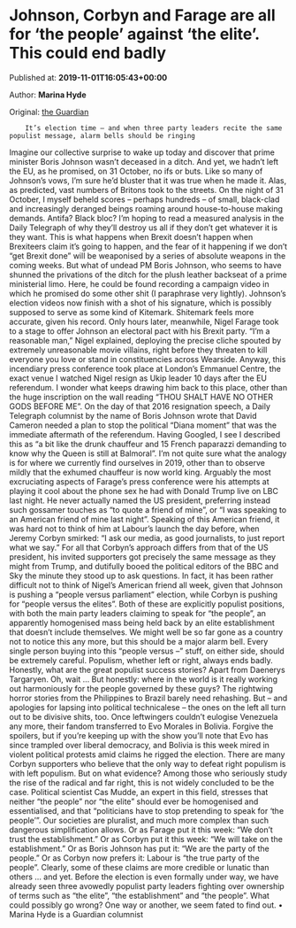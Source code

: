 
# Johnson, Corbyn and Farage are all for ‘the people’ against ‘the elite’. This could end badly

Published at: **2019-11-01T16:05:43+00:00**

Author: **Marina Hyde**

Original: [the Guardian](https://www.theguardian.com/commentisfree/2019/nov/01/johnson-corbyn-farage-the-people-elite-election-party-leaders)


        It’s election time – and when three party leaders recite the same populist message, alarm bells should be ringing
      
Imagine our collective surprise to wake up today and discover that prime minister Boris Johnson wasn’t deceased in a ditch. And yet, we hadn’t left the EU, as he promised, on 31 October, no ifs or buts. Like so many of Johnson’s vows, I’m sure he’d bluster that it was true when he made it.
Alas, as predicted, vast numbers of Britons took to the streets. On the night of 31 October, I myself beheld scores – perhaps hundreds – of small, black-clad and increasingly deranged beings roaming around house-to-house making demands.
Antifa? Black bloc? I’m hoping to read a measured analysis in the Daily Telegraph of why they’ll destroy us all if they don’t get whatever it is they want. This is what happens when Brexit doesn’t happen when Brexiteers claim it’s going to happen, and the fear of it happening if we don’t “get Brexit done” will be weaponised by a series of absolute weapons in the coming weeks.
But what of undead PM Boris Johnson, who seems to have shunned the privations of the ditch for the plush leather backseat of a prime ministerial limo. Here, he could be found recording a campaign video in which he promised do some other shit (I paraphrase very lightly). Johnson’s election videos now finish with a shot of his signature, which is possibly supposed to serve as some kind of Kitemark. Shitemark feels more accurate, given his record.
Only hours later, meanwhile, Nigel Farage took to a stage to offer Johnson an electoral pact with his Brexit party. “I’m a reasonable man,” Nigel explained, deploying the precise cliche spouted by extremely unreasonable movie villains, right before they threaten to kill everyone you love or stand in constituencies across Wearside. Anyway, this incendiary press conference took place at London’s Emmanuel Centre, the exact venue I watched Nigel resign as Ukip leader 10 days after the EU referendum. I wonder what keeps drawing him back to this place, other than the huge inscription on the wall reading “THOU SHALT HAVE NO OTHER GODS BEFORE ME”.
On the day of that 2016 resignation speech, a Daily Telegraph columnist by the name of Boris Johnson wrote that David Cameron needed a plan to stop the political “Diana moment” that was the immediate aftermath of the referendum. Having Googled, I see I described this as “a bit like the drunk chauffeur and 15 French paparazzi demanding to know why the Queen is still at Balmoral”. I’m not quite sure what the analogy is for where we currently find ourselves in 2019, other than to observe mildly that the exhumed chauffeur is now world king.
Arguably the most excruciating aspects of Farage’s press conference were his attempts at playing it cool about the phone sex he had with Donald Trump live on LBC last night. He never actually named the US president, preferring instead such gossamer touches as “to quote a friend of mine”, or “I was speaking to an American friend of mine last night”. Speaking of this American friend, it was hard not to think of him at Labour’s launch the day before, when Jeremy Corbyn smirked: “I ask our media, as good journalists, to just report what we say.” For all that Corbyn’s approach differs from that of the US president, his invited supporters got precisely the same message as they might from Trump, and dutifully booed the political editors of the BBC and Sky the minute they stood up to ask questions.
In fact, it has been rather difficult not to think of Nigel’s American friend all week, given that Johnson is pushing a “people versus parliament” election, while Corbyn is pushing for “people versus the elites”. Both of these are explicitly populist positions, with both the main party leaders claiming to speak for “the people”, an apparently homogenised mass being held back by an elite establishment that doesn’t include themselves. We might well be so far gone as a country not to notice this any more, but this should be a major alarm bell. Every single person buying into this “people versus –” stuff, on either side, should be extremely careful.
Populism, whether left or right, always ends badly. Honestly, what are the great populist success stories? Apart from Daenerys Targaryen. Oh, wait …
But honestly: where in the world is it really working out harmoniously for the people governed by these guys? The rightwing horror stories from the Philippines to Brazil barely need rehashing. But – and apologies for lapsing into political technicalese – the ones on the left all turn out to be divisive shits, too. Once leftwingers couldn’t eulogise Venezuela any more, their fandom transferred to Evo Morales in Bolivia. Forgive the spoilers, but if you’re keeping up with the show you’ll note that Evo has since trampled over liberal democracy, and Bolivia is this week mired in violent political protests amid claims he rigged the election.
There are many Corbyn supporters who believe that the only way to defeat right populism is with left populism. But on what evidence? Among those who seriously study the rise of the radical and far right, this is not widely concluded to be the case. Political scientist Cas Mudde, an expert in this field, stresses that neither “the people” nor “the elite” should ever be homogenised and essentialised, and that “politicians have to stop pretending to speak for ‘the people’”. Our societies are pluralist, and much more complex than such dangerous simplification allows.
Or as Farage put it this week: “We don’t trust the establishment.” Or as Corbyn put it this week: “We will take on the establishment.” Or as Boris Johnson has put it: “We are the party of the people.” Or as Corbyn now prefers it: Labour is “the true party of the people”.
Clearly, some of these claims are more credible or lunatic than others … and yet. Before the election is even formally under way, we have already seen three avowedly populist party leaders fighting over ownership of terms such as “the elite”, “the establishment” and “the people”. What could possibly go wrong? One way or another, we seem fated to find out.
• Marina Hyde is a Guardian columnist
